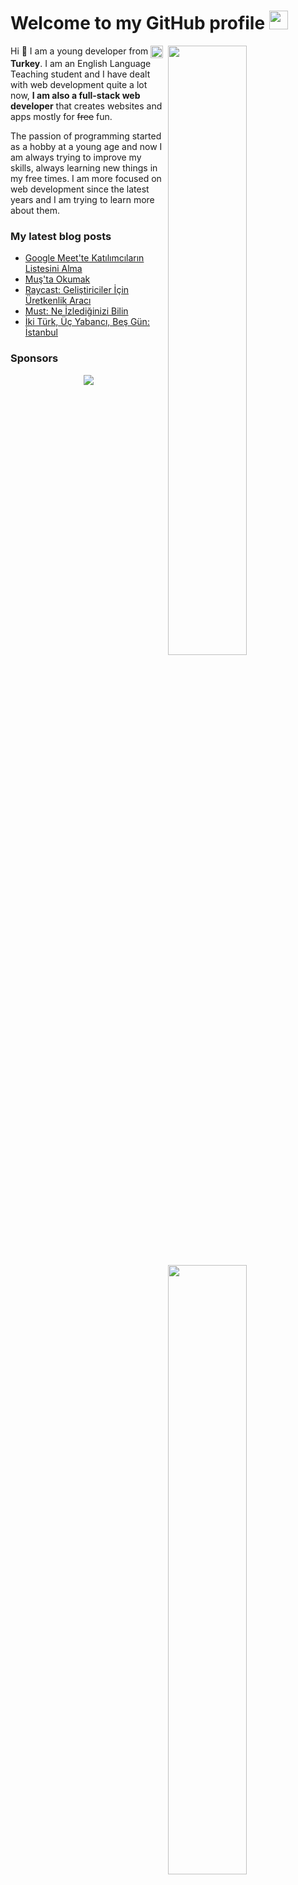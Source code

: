 <h1>Welcome to my GitHub profile <img src="https://media.giphy.com/media/Q7LHmoFwVP6Yc1swZs/giphy.gif" height="30px"></h1>

<img width="50%" align="right" src="https://github-readme-stats.vercel.app/api?username=eggsy&count_private=true&show_icons=true&theme=dark&hide_border=true&include_all_commits=true">
<img width="50%" height="1px" align="right" src="https://i.imgur.com/DkKayja.png">
<img width="50%" align="right" src="https://github-readme-stats.vercel.app/api/top-langs/?username=eggsy&theme=dark&hide_border=true&layout=compact">

Hi 👋 I am a young developer from <img width="20" height="20" align="center" src="https://i.imgur.com/ff547ZT.png"> **Turkey**. I am an English Language Teaching student and I have dealt with web development quite a lot now, **I am also a full-stack web developer** that creates websites and apps mostly for ~~free~~ fun.

The passion of programming started as a hobby at a young age and now I am always trying to improve my skills, always learning new things in my free times. I am more focused on web development since the latest years and I am trying to learn more about them.

### My latest blog posts

<!-- BLOG-POST-LIST:START -->
- [Google Meet&#39;te Katılımcıların Listesini Alma](https://eggsy.xyz/blog/google-meet-katilimci-kaydi)
- [Muş&#39;ta Okumak](https://eggsy.xyz/blog/musta-okumak)
- [Raycast: Geliştiriciler İçin Üretkenlik Aracı](https://eggsy.xyz/blog/raycast-uretkenlik-araci)
- [Must: Ne İzlediğinizi Bilin](https://eggsy.xyz/blog/must-ne-izlediginizi-bilin)
- [İki Türk, Üç Yabancı, Beş Gün: İstanbul](https://eggsy.xyz/blog/iki-turk-uc-yabanci-bes-gun)
<!-- BLOG-POST-LIST:END -->

### Sponsors

<p align="center">
  <a href="https://github.com/sponsors/eggsy">
    <img src='https://cdn.jsdelivr.net/gh/eggsy/.github/sponsors.svg'/>
  </a>
</p>

